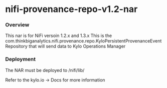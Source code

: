 nifi-provenance-repo-v1.2-nar
=============================

### Overview
This nar is for NiFi versoin 1.2.x and 1.3.x
This is the com.thinkbiganalytics.nifi.provenance.repo.KyloPersistentProvenanceEventRepository that will send data to Kylo Operations Manager


### Deployment

The NAR must be deployed to /nifi/lib/ 

Refer to the kylo.io -> Docs for more information

